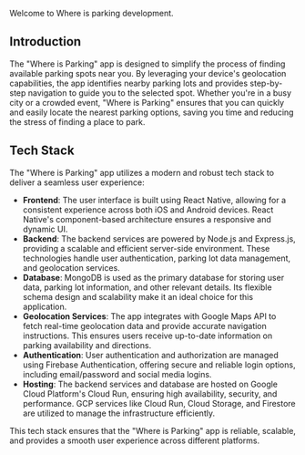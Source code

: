 Welcome to Where is parking development.
## Introduction

The "Where is Parking" app is designed to simplify the process of finding available parking spots near you. By leveraging your device's geolocation capabilities, the app identifies nearby parking lots and provides step-by-step navigation to guide you to the selected spot. Whether you're in a busy city or a crowded event, "Where is Parking" ensures that you can quickly and easily locate the nearest parking options, saving you time and reducing the stress of finding a place to park.

## Tech Stack

The "Where is Parking" app utilizes a modern and robust tech stack to deliver a seamless user experience:

- **Frontend**: The user interface is built using React Native, allowing for a consistent experience across both iOS and Android devices. React Native's component-based architecture ensures a responsive and dynamic UI.
- **Backend**: The backend services are powered by Node.js and Express.js, providing a scalable and efficient server-side environment. These technologies handle user authentication, parking lot data management, and geolocation services.
- **Database**: MongoDB is used as the primary database for storing user data, parking lot information, and other relevant details. Its flexible schema design and scalability make it an ideal choice for this application.
- **Geolocation Services**: The app integrates with Google Maps API to fetch real-time geolocation data and provide accurate navigation instructions. This ensures users receive up-to-date information on parking availability and directions.
- **Authentication**: User authentication and authorization are managed using Firebase Authentication, offering secure and reliable login options, including email/password and social media logins.
- **Hosting**: The backend services and database are hosted on Google Cloud Platform's Cloud Run, ensuring high availability, security, and performance. GCP services like Cloud Run, Cloud Storage, and Firestore are utilized to manage the infrastructure efficiently.

This tech stack ensures that the "Where is Parking" app is reliable, scalable, and provides a smooth user experience across different platforms.
